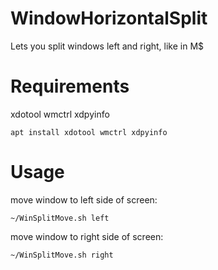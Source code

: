 # WindowHorizontalSplit
Lets you split windows left and right, like in M$

# Requirements
xdotool
wmctrl
xdpyinfo

    apt install xdotool wmctrl xdpyinfo

# Usage
move window to left side of screen:

    ~/WinSplitMove.sh left
move window to right side of screen:

    ~/WinSplitMove.sh right
